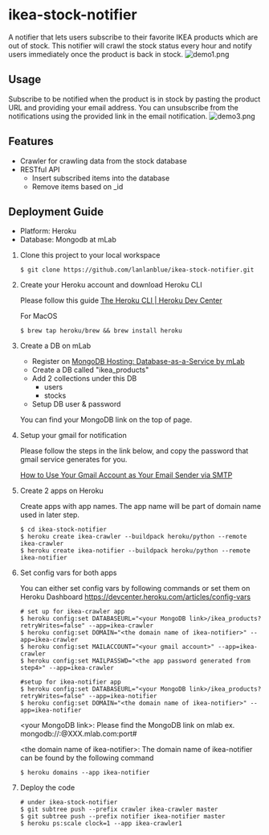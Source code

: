 # ikea-stock-notifier
A notifier that lets users subscribe to their favorite IKEA products which are out of stock. This notifier will crawl the stock status every hour and notify users immediately once the product is back in stock.
![demo1.png](https://github.com/lanlanblue/ikea-stock-notifier/blob/master/demo1.png)

## Usage
Subscribe to be notified when the product is in stock by pasting the product URL and providing your email address. You can unsubscribe from the notifications using the provided link in the email notification.
![demo3.png](https://github.com/lanlanblue/ikea-stock-notifier/blob/master/demo3.png)

## Features
- Crawler for crawling data from the stock database
- RESTful API
  - Insert subscribed items into the database
  - Remove items based on _id

## Deployment Guide
- Platform: Heroku
- Database: Mongodb at mLab

1. Clone this project to your local workspace
   ```
   $ git clone https://github.com/lanlanblue/ikea-stock-notifier.git
   ```
2. Create your Heroku account and download Heroku CLI

   Please follow this guide [The Heroku CLI \| Heroku Dev Center](https://devcenter.heroku.com/articles/heroku-cli)

   For MacOS
   ```
   $ brew tap heroku/brew && brew install heroku
   ```
3. Create a DB on mLab
   - Register on [MongoDB Hosting: Database-as-a-Service by mLab](https://mlab.com/home)
   - Create a DB called "ikea_products"
   - Add 2 collections under this DB
     - users
     - stocks
   - Setup DB user & password
   
   You can find your MongoDB link on the top of page.
4. Setup your gmail for notification
   
   Please follow the steps in the link below, and copy the password that gmail service generates for you.
   
   [How to Use Your Gmail Account as Your Email Sender via SMTP](https://www.jotform.com/help/392-How-to-Use-Your-Gmail-Account-as-Your-Email-Sender-via-SMTP)

5. Create 2 apps on Heroku

   Create apps with app names. The app name will be part of domain name used in later step.
   ```
   $ cd ikea-stock-notifier
   $ heroku create ikea-crawler --buildpack heroku/python --remote ikea-crawler
   $ heroku create ikea-notifier --buildpack heroku/python --remote ikea-notifier
   ```

6. Set config vars for both apps

   You can either set config vars by following commands or set them on Heroku Dashboard
   https://devcenter.heroku.com/articles/config-vars
   
   ```
   # set up for ikea-crawler app
   $ heroku config:set DATABASEURL="<your MongoDB link>/ikea_products?retryWrites=false" --app=ikea-crawler
   $ heroku config:set DOMAIN="<the domain name of ikea-notifier>" --app=ikea-crawler
   $ heroku config:set MAILACCOUNT="<your gmail account>" --app=ikea-crawler
   $ heroku config:set MAILPASSWD="<the app password generated from step4>" --app=ikea-crawler
   
   #setup for ikea-notifier app
   $ heroku config:set DATABASEURL="<your MongoDB link>/ikea_products?retryWrites=false" --app=ikea-notifier
   $ heroku config:set DOMAIN="<the domain name of ikea-notifier>" --app=ikea-notifier
   ```
   
   \<your MongoDB link\>: Please find the MongoDB link on mlab
   ex. mongodb://<your account>:<your password>@XXX.mlab.com:port#
  
   \<the domain name of ikea-notifier\>: The domain name of ikea-notifier can be found by the following command
   ```
   $ heroku domains --app ikea-notifier
   ```
   
7. Deploy the code

   ```
   # under ikea-stock-notifier
   $ git subtree push --prefix crawler ikea-crawler master
   $ git subtree push --prefix notifier ikea-notifier master
   $ heroku ps:scale clock=1 --app ikea-crawler1
   ```
